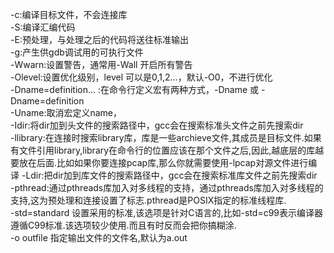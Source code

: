 -c:编译目标文件，不会连接库  
-S:编译汇编代码  
-E:预处理，与处理之后的代码将送往标准输出  
-g:产生供gdb调试用的可执行文件  
-Wwarn:设置警告，通常用-Wall 开启所有警告  
-Olevel:设置优化级别，level 可以是0,1,2...，默认-O0，不进行优化  
-Dname=definition... :在命令行定义宏有两种方式，-Dname 或 -Dname=definition  
-Uname:取消宏定义name，  
-Idir:将dir加到头文件的搜索路径中，gcc会在搜索标准头文件之前先搜索dir  
-llibrary:在连接时搜索library库，库是一些archieve文件,其成员是目标文件.如果有文件引用library,library在命令行的位置应该在那个文件之后,因此,越底层的库越要放在后面.比如如果你要连接pcap库,那么你就需要使用-lpcap对源文件进行编译 -Ldir:把dir加到库文件的搜索路径中，gcc会在搜索标准库文件之前先搜索dir  
-pthread:通过pthreads库加入对多线程的支持，通过pthreads库加入对多线程的支持,这为预处理和连接设置了标志.pthread是POSIX指定的标准线程库.  
-std=standard 设置采用的标准,该选项是针对C语言的,比如-std=c99表示编译器遵循C99标准.该选项较少使用.而且有时反而会把你搞糊涂.  
-o outfile 指定输出文件的文件名,默认为a.out  
